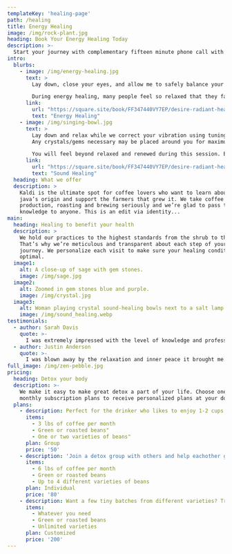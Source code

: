 ```yaml
---
templateKey: 'healing-page'
path: /healing
title: Energy Healing
image: /img/rock-plant.jpg
heading: Book Your Energy Healing Today
description: >-
  Start your journey with complementary fifteen minute phone call with Olivia.
intro:
  blurbs:
    - image: /img/energy-healing.jpg
      text: >
        Lay down, close your eyes, and allow me to safely balance your energy centres using pendulum dowsing. During energy healing, I truthfully believe I do nothing and your body is doing all the work. I'm simply a guide and asking your higher self what needs to be done at this time.

        During energy healing, many people feel so relaxed that they fall asleep. That's completely fine and only allows me to work further and deeper without your thoughts or worries inhibiting the process.
      link:
        url: "https://square.site/book/FF347440VY7EP/desire-radiant-health"
        text: "Energy Healing"
    - image: /img/singing-bowl.jpg
      text: >
        Lay down and relax while we correct your vibration using tuning forks, crystal singing bowls, and Tibetan singing bowls.
        Any crystals/gems necessary may be placed around you for maximum energy healing. Pendulum dowsing will also be incorporated into the session to assess your chakras and see where you need more attention.

        You will feel beyond relaxed and renewed during this session. Enjoy the healing power of sound and correct your body's frequencies.
      link:
        url: "https://square.site/book/FF347440VY7EP/desire-radiant-health"
        text: "Sound Healing"
  heading: What we offer
  description: >
    Kaldi is the ultimate spot for coffee lovers who want to learn about their
    java’s origin and support the farmers that grew it. We take coffee
    production, roasting and brewing seriously and we’re glad to pass that
    knowledge to anyone. This is an edit via identity...
main:
  heading: Healing to benefit your health
  description: >
    We hold our practices to the highest standards from the shrub to the plate.
    That’s why we’re meticulous and transparent about each step of your healing
    journey. We personalize each visit to make sure your healing conditions are balanced and
    optimal.
  image1:
    alt: A close-up of sage with gem stones.
    image: /img/sage.jpg
  image2:
    alt: Zoomed in gem stones blue and purple.
    image: /img/crystal.jpg
  image3:
    alt: Woman playing crystal sound-healing bowls next to a salt lamp.
    image: /img/sound_healing.webp
testimonials:
  - author: Sarah Davis
    quote: >-
      I was extremely impressed with the level of knowledge and professionalism Olivia brought to the table. She was able to help me develop a personalized nutrition plan that has already made a positive impact on my health and well-being.
  - author: Justin Anderson
    quote: >-
      I was blown away by the relaxation and inner peace it brought me. The practitioner was incredibly skilled and the combination of music and energy work left me feeling rejuvenated and balanced.
full_image: /img/zen-pebble.jpg
pricing:
  heading: Detox your body 
  description: >-
    We make it easy to make great detox a part of your life. Choose one of our
    monthly subscription plans to receive personalized plans at your doorstep. Contact us about more details and payment info.
  plans:
    - description: Perfect for the drinker who likes to enjoy 1-2 cups per day.
      items:
        - 3 lbs of coffee per month
        - Green or roasted beans"
        - One or two varieties of beans"
      plan: Group
      price: '50'
    - description: 'Join a detox group with others and help eachother grow'
      items:
        - 6 lbs of coffee per month
        - Green or roasted beans
        - Up to 4 different varieties of beans
      plan: Individual
      price: '80'
    - description: Want a few tiny batches from different varieties? Try our custom plan
      items:
        - Whatever you need
        - Green or roasted beans
        - Unlimited varieties
      plan: Customized
      price: '200'
---
```

